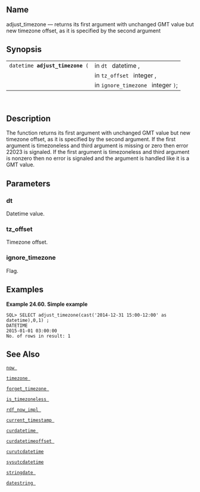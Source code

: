 <div>

<div>

</div>

<div>

## Name

adjust_timezone — returns its first argument with unchanged GMT value
but new timezone offset, as it is specified by the second argument

</div>

<div>

## Synopsis

<div>

|                                      |                                    |
|--------------------------------------|------------------------------------|
| `datetime `**`adjust_timezone`**` (` | in `dt ` datetime ,                |
|                                      | in `tz_offset ` integer ,          |
|                                      | in `ignore_timezone ` integer `)`; |

<div>

 

</div>

</div>

</div>

<div>

## Description

The function returns its first argument with unchanged GMT value but new
timezone offset, as it is specified by the second argument. If the first
argument is timezoneless and third argument is missing or zero then
error 22023 is signaled. If the first argument is timezoneless and third
argument is nonzero then no error is signaled and the argument is
handled like it is a GMT value.

</div>

<div>

## Parameters

<div>

### dt

Datetime value.

</div>

<div>

### tz_offset

Timezone offset.

</div>

<div>

### ignore_timezone

Flag.

</div>

</div>

<div>

## Examples

<div>

**Example 24.60. Simple example**

<div>

``` screen
SQL> SELECT adjust_timezone(cast('2014-12-31 15:00-12:00' as datetime),0,1) ;
DATETIME
2015-01-01 03:00:00
No. of rows in result: 1
```

</div>

</div>

  

</div>

<div>

## See Also

<a href="fn_now.html" class="link" title="now"><code
class="function">now </code></a>

<a href="fn_timezone.html" class="link" title="timezone"><code
class="function">timezone </code></a>

<a href="fn_forget_timezone.html" class="link"
title="forget_timezone"><code
class="function">forget_timezone </code></a>

<a href="fn_is_timezoneless.html" class="link"
title="is_timezoneless"><code
class="function">is_timezoneless </code></a>

<a href="fn_rdf_now_impl.html" class="link" title="rdf_now_impl"><code
class="function">rdf_now_impl </code></a>

<a href="fn_current_timestamp.html" class="link"
title="current_timestamp"><code
class="function">current_timestamp </code></a>

<a href="fn_curdatetime.html" class="link" title="curdatetime"><code
class="function">curdatetime </code></a>

<a href="fn_curdatetimeoffset.html" class="link"
title="curdatetimeoffset"><code
class="function">curdatetimeoffset </code></a>

<a href="fn_curutcdatetime.html" class="link"
title="curutcdatetime"><code class="function">curutcdatetime </code></a>

<a href="fn_sysutcdatetime.html" class="link"
title="sysutcdatetime"><code class="function">sysutcdatetime </code></a>

<a href="fn_stringdate.html" class="link" title="stringdate"><code
class="function">stringdate </code></a>

<a href="fn_datestring.html" class="link"
title="datestring , datestring_gmt ,"><code
class="function">datestring </code></a>

</div>

</div>
